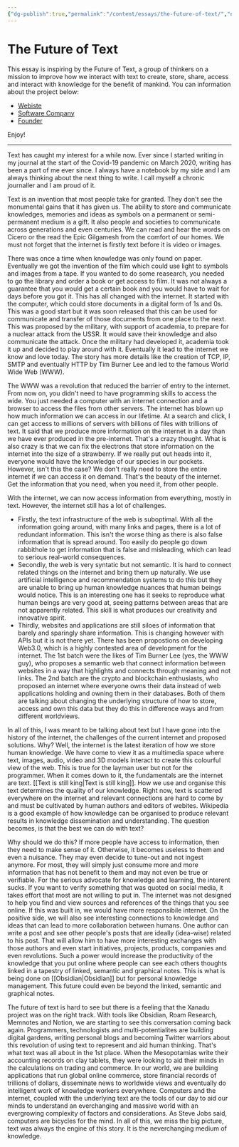 ```yaml
---
{"dg-publish":true,"permalink":"/content/essays/the-future-of-text/","noteIcon":"2"}
---
```


# The Future of Text

This essay is inspiring by the Future of Text, a group of thinkers on a mission to improve how we interact with text to create, store, share, access and interact with knowledge for the benefit of mankind. You can information about the project below:

- [Webiste](https://thefutureoftext.org/)
- [Software Company](https://www.augmentedtext.info/)
- [Founder](https://frodehegland.com/) 

Enjoy!

---
Text has caught my interest for a while now. Ever since I started writing in my journal at the start of the Covid-19 pandemic on March 2020, writing has been a part of me ever since. I always have a notebook by my side and I am always thinking about the next thing to write. I call myself a chronic journaller and I am proud of it.

Text is an invention that most people take for granted. They don't see the monumental gains that it has given us. The ability to store and communicate knowledges, memories and ideas as symbols on a permanent or semi-permanent medium is a gift. It also people and societies to communicate across generations and even centuries. We can read and hear the words on Cicero or the read the Epic Gilgamesh from the comfort of our homes. We must not forget that the internet is firstly text before it is video or images.

There was once a time when knowledge was only found on paper. Eventually we got the invention of the film which could use light to symbols and images from a tape. If you wanted to do some reasearch, you needed to go the library and order a book or get access to film. It was not always a guarantee that you would get a certain book and you would have to wait for days before you got it. This has all changed with the internet. It started with the computer, which could store documents in a digital form of 1s and 0s. This was a good start but it was soon released that this can be used for communicate and transfer of those documents from one place to the next. This was proposed by the military, with support of academia, to prepare for a nuclear attack from the USSR. It would save their knowledge and also communicate the attack. Once the military had developed it, academia took it up and decided to play around with it. Eventually it lead to the internet we know and love today. The story has more details like the creation of TCP, IP, SMTP and eventually HTTP by Tim Burner Lee and led to the famous World Wide Web (WWW).

The WWW was a revolution that reduced the barrier of entry to the internet. From now on, you didn't need to have programming skills to access the wide. You just needed a computer with an internet connection and a browser to access the files from other servers. The internet has blown up how much information we can access in our lifetime. At a search and click, I can get access to millions of servers with billions of files with trillions of text. It said that we produce more information on the internet in a day than we have ever produced in the pre-internet. That's a crazy thought. What is also crazy is that we can fix the electrons that store information on the internet into the size of a strawberry. If we really put out heads into it, everyone would have the knowledge of our species in our pockets. However, isn't this the case? We don't really need to store the entire internet if we can access it on demand. That's the beauty of the internet. Get the information that you need, when you need it, from other people.

With the internet, we can now access information from everything, mostly in text. However, the internet still has a lot of challenges. 
- Firstly, the text infrastructure of the web is suboptimal. With all the information going around, with many links and pages, there is a lot of redundant information. This isn't the worse thing as there is also false information that is spread around. Too easily do people go down rabbithole to get information that is false and misleading, which can lead to serious real-world consequences.
- Secondly, the web is very syntatic but not semantic. It is hard to connect related things on the internet and bring them up naturally. We use artificial intelligence and recommendation systems to do this but they are unable to bring up human knowledge nuances that human beings would notice. This is an interesting one has it seeks to reproduce what human beings are very good at, seeing patterns between areas that are not apparently related. This skill is what produces our creativity and innovative spirit. 
- Thirdly, websites and applications are still siloes of information that barely and sparingly share information. This is changing however with APIs but it is not there yet. There has been propostions on developing Web3.0, which is a highly contested area of development for the internet. The 1st batch were the likes of Tim Burner Lee (yes, the WWW guy), who proposes a semantic web that connect information between websites in a way that highlights and connects through meaning and not links. The 2nd batch are the crypto and blockchain enthusiasts, who proposed an internet where everyone owns their data instead of web applications holding and owning them in their databases. Both of them are talking about changing the underlying structure of how to store, access and own this data but they do this in difference ways and from different worldviews.

In all of this, I was meant to be talking about text but I have gone into the history of the internet, the challenges of the current internet and proposed solutions. Why? Well, the internet is the latest iteration of how we store human knowledge. We have come to view it as a multimedia space where text, images, audio, video and 3D models interact to create this colourful view of the web. This is true for the layman user but not for the programmer. When it comes down to it, the fundamentals are the internet are text. [[Text is still king\|Text is still king]]. How we use and organise this text determines the quality of our knowledge. Right now, text is scattered everywhere on the internet and relevant connections are hard to come by and must be cultivated by human authors and editors of webites. Wikipedia is a good example of how knowledge can be organised to produce relevant results in knowledge dissemination and understanding. The question becomes, is that the best we can do with text?

Why should we do this? If more people have access to information, then they need to make sense of it. Otherwise, it becomes useless to them and even a nuisance. They may even decide to tune-out and not ingest anymore. For most, they will simply just consume more and more information that has not benefit to them and may not even be true or verifiable. For the serious advocate for knowledge and learning, the interent sucks. If you want to verify something that was quoted on social media, it takes effort that most are not willing to put in. The internet was not designed to help you find and view sources and references of the things that you see online. If this was built in, we would have more responsibile internet. On the positive side, we will also see interesting connections to knowledge and ideas that can lead to more collaboration between humans. One author can write a post and see other people's posts that are ideally (idea-wise) related to his post. That will allow him to have more interesting exchanges with those authors and even start initiatives, projects, products, companies and even revolutions. Such a power would increase the productivity of the knowledge that you put online where people can see each others thoughts linked in a tapestry of linked, semantic and graphical notes. This is what is being done on [[Obsidian\|Obsidian]] but for personal knowledge management. This future could even be beyond the linked, semantic and graphical notes.

The future of text is hard to see but there is a feeling that the Xanadu project was on the right track. With tools like Obsidian, Roam Research, Memnotes and Notion, we are starting to see this conversation coming back again. Programmers, technologists and multi-potentialites are building digital gardens, writing personal blogs and becoming Twitter warriors about this revolution of using text to represent and aid human thinking. That's what text was all about in the 1st place. When the Mesopotamias write their accounting records on clay tablets, they were looking to aid their minds in the calculations on trading and commerce. In our world, we are building applications that run global online commerce, store financial records of trillions of dollars, disseminate news to worldwide views and eventually do intelligent work of knowledge workers everywhere. Computers and the internet, coupled with the underlying text are the tools of our day to aid our minds to understand an everchanging and massive world with an evergrowing complexity of factors and considerations. As Steve Jobs said, computers are bicycles for the mind. In all of this, we miss the big picture, text was always the engine of this story. It is the neverchanging medium of knowledge.
